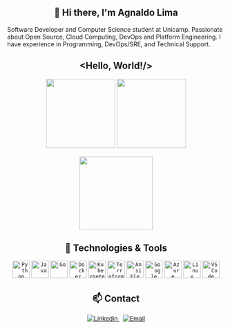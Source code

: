 <!-- Logo -->
<!--
<p align="center">
  <img src="/img/capa.webp" alt="Logo Agnaldo" width="800" />
</p>
-->

<h2 align="center">👋 Hi there, I'm <strong>Agnaldo Lima</strong></h2>
<!--
<p align="center">
Sou Agnaldo Lima 👨‍💻, profissional de TI apaixonado por Linux, Open Source, Programação e soluções em Cloud Computing.    
Atualmente, estou em transição para áreas de Cloud, DevSecOps e Engenharia de Plataforma.
</p>
-->

<p>
Software Developer and Computer Science student at Unicamp. Passionate about Open Source, Cloud Computing, DevOps and Platform Engineering.
I have experience in Programming, DevOps/SRE, and Technical Support.
</p>

<h2 align="center">&lt;Hello, World!/&gt;</h2>
<div align="center">
  <!--<img height="180em" src="https://github-readme-stats.vercel.app/api?username=agslima&show_icons=true&theme=dracula" />
  <img height="180em" src="https://github-readme-stats.vercel.app/api/top-langs/?username=agslima&layout=compact&theme=dracula" />
  -->
  <img height="160em" src="https://github-readme-stats.vercel.app/api?username=agslima&show_icons=true&theme=great-gatsby" />
  <img height="160em" src="https://github-readme-stats.vercel.app/api/top-langs/?username=agslima&layout=compact&theme=great-gatsby" />
</div>

<br />

<div align="center">
  <img height="170em" src="https://github-readme-streak-stats.herokuapp.com?user=agslima&theme=great-gatsby" />
  <!--
  <img src="https://github-readme-streak-stats.herokuapp.com?user=agslima&theme=dracula" />
  -->
</div>


<h2 align="center">🧰 Technologies & Tools</h2>

<p align="center">
  <!-- Programming Languages -->
  <code><img height="40" src="https://cdn.jsdelivr.net/gh/devicons/devicon/icons/python/python-original.svg" title="Python"></code>
  <code><img height="40" src="https://cdn.jsdelivr.net/gh/devicons/devicon/icons/java/java-original.svg" title="Java"></code>
  <code><img height="40" src="https://cdn.jsdelivr.net/gh/devicons/devicon/icons/go/go-original.svg" title="Go"></code>
  <!-- Cloud & DevOps -->
  <code><img height="40" src="https://cdn.jsdelivr.net/gh/devicons/devicon/icons/docker/docker-original.svg" title="Docker"></code>
  <code><img height="40" src="https://cdn.jsdelivr.net/gh/devicons/devicon/icons/kubernetes/kubernetes-plain.svg" title="Kubernetes"></code>
  <code><img height="40" src="https://cdn.jsdelivr.net/gh/devicons/devicon/icons/terraform/terraform-original.svg" title="Terraform"></code>
  <code><img height="40" src="https://cdn.jsdelivr.net/gh/devicons/devicon/icons/ansible/ansible-original.svg" title="Ansible"></code>
  <!-- Cloud Platforms -->
  <code><img height="40" src="https://cdn.jsdelivr.net/gh/devicons/devicon/icons/googlecloud/googlecloud-original.svg" title="Google Cloud"></code>
  <code><img height="40" src="https://cdn.jsdelivr.net/gh/devicons/devicon/icons/azure/azure-original.svg" title="Azure"></code>
  <!-- Tools -->
  <code><img height="40" src="https://cdn.jsdelivr.net/gh/devicons/devicon/icons/linux/linux-original.svg" title="Linux"></code>
  <code><img height="40" src="https://upload.wikimedia.org/wikipedia/commons/thumb/9/9a/Visual_Studio_Code_1.35_icon.svg/1024px-Visual_Studio_Code_1.35_icon.svg.png" title="VSCode"></code>
</p>

<h2 align="center">📫 Contact</h2>

<p align="center">
  <a href="https://www.linkedin.com/in/agslima/" target="_blank">
    <img alt="Linkedin" src="https://img.shields.io/badge/-Agnaldo%20Lima-0e76a8?style=flat-square&logo=linkedin&logoColor=white" />
  </a>&nbsp;
  <a href="mailto:a.agnaldosilva@gmail.com">
    <img alt="Email" src="https://img.shields.io/badge/-Email-d14836?style=flat-square&logo=gmail&logoColor=white" />
  </a>
</p>

